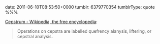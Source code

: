 date: 2011-06-10T08:53:50+0000
tumblr: 6379770354
tumblrType: quote
%%%

[Cepstrum - Wikipedia, the free encyclopedia](https://en.wikipedia.org/wiki/Quefrency):

> Operations on cepstra are labelled quefrency alanysis, liftering, or cepstral analysis.
